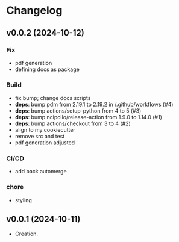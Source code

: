 <!-- markdownlint-disable MD024 -->
<!-- vale write-good.TooWordy = NO -->

# Changelog

## v0.0.2 (2024-10-12)

### Fix

- pdf generation
- defining docs as package

### Build

- fix bump; change docs scripts
- **deps**: bump pdm from 2.19.1 to 2.19.2 in /.github/workflows (#4)
- **deps**: bump actions/setup-python from 4 to 5 (#3)
- **deps**: bump ncipollo/release-action from 1.9.0 to 1.14.0 (#1)
- **deps**: bump actions/checkout from 3 to 4 (#2)
- align to my cookiecutter
- remove src and test
- pdf generation adjusted

### CI/CD

- add back automerge

### chore

- styling

## v0.0.1 (2024-10-11)

- Creation.
